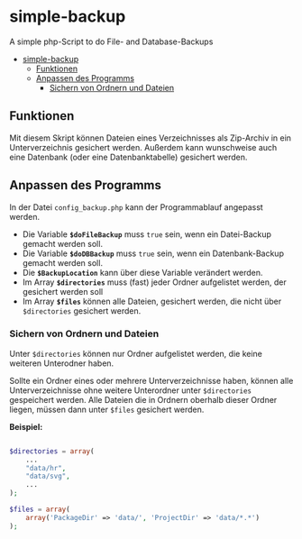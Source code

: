 # simple-backup
 A simple php-Script to do File- and Database-Backups
 
- [simple-backup](#simple-backup)
  - [Funktionen](#funktionen)
  - [Anpassen des Programms](#anpassen-des-programms)
    - [Sichern von Ordnern und Dateien](#sichern-von-ordnern-und-dateien)

 ## Funktionen
 Mit diesem Skript können Dateien eines Verzeichnisses als Zip-Archiv in ein Unterverzeichnis gesichert werden.
 Außerdem kann wunschweise auch eine Datenbank (oder eine Datenbanktabelle) gesichert werden.

 ## Anpassen des Programms
 In der Datei `config_backup.php` kann der Programmablauf angepasst werden.
 - Die Variable **`$doFileBackup`** muss `true` sein, wenn ein Datei-Backup gemacht werden soll.
 - Die Variable **`$doDBBackup`** muss `true` sein, wenn ein Datenbank-Backup gemacht werden soll.
 - Die **`$BackupLocation`** kann über diese Variable verändert werden.
 - Im Array **`$directories`** muss (fast) jeder Ordner aufgelistet werden, der gesichert werden soll
 - Im Array **`$files`** können alle Dateien, gesichert werden, die nicht über `$directories` gesichert werden.


### Sichern von Ordnern und Dateien
Unter `$directories` können nur Ordner aufgelistet werden, die keine weiteren Unterodner haben.

Sollte ein Ordner eines oder mehrere Unterverzeichnisse haben, können alle Unterverzeichnisse ohne weitere Unterordner unter `$directories` gespeichert werden.
Alle Dateien die in Ordnern oberhalb dieser Ordner liegen, müssen dann unter `$files` gesichert werden.

**Beispiel:**

```php

$directories = array(
    ...
    "data/hr",
    "data/svg",
    ...
);

$files = array(
    array('PackageDir' => 'data/', 'ProjectDir' => 'data/*.*')
);

```